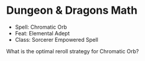 # Dungeon & Dragons Math

- Spell: Chromatic Orb
- Feat: Elemental Adept
- Class: Sorcerer Empowered Spell

What is the optimal reroll strategy for Chromatic Orb?
